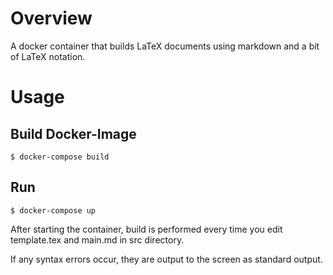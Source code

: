 # Overview
A docker container that builds LaTeX documents using markdown and a bit of LaTeX notation.

# Usage
## Build Docker-Image

```
$ docker-compose build
```

## Run

```
$ docker-compose up
```

After starting the container, build is performed every time you edit template.tex and main.md in src directory.

If any syntax errors occur, they are output to the screen as standard output.